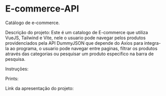 # E-commerce-API
Catálogo de e-commerce.

Descrição do projeto: Este é um catalogo de E-commerce que utiliza VueJS, Tailwind e Vite, nele o usuario pode navegar pelos produtos providenciados pela API DummyJSON que depende do Axios para integra-la ao programa, o usuario pode navegar entre paginas, filtrar os produtos através das categorias ou pesquisar um produto especifico na barra de pesquisa.

Instruções:

Prints:

Link da apresentação do projeto:
